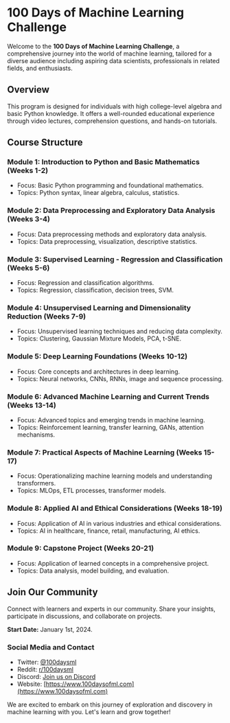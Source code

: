 # 100 Days of Machine Learning Challenge

Welcome to the **100 Days of Machine Learning Challenge**, a comprehensive journey into the world of machine learning, tailored for a diverse audience including aspiring data scientists, professionals in related fields, and enthusiasts.

## Overview

This program is designed for individuals with high college-level algebra and basic Python knowledge. It offers a well-rounded educational experience through video lectures, comprehension questions, and hands-on tutorials.

## Course Structure

### Module 1: Introduction to Python and Basic Mathematics (Weeks 1-2)
- Focus: Basic Python programming and foundational mathematics.
- Topics: Python syntax, linear algebra, calculus, statistics.

### Module 2: Data Preprocessing and Exploratory Data Analysis (Weeks 3-4)
- Focus: Data preprocessing methods and exploratory data analysis.
- Topics: Data preprocessing, visualization, descriptive statistics.

### Module 3: Supervised Learning - Regression and Classification (Weeks 5-6)
- Focus: Regression and classification algorithms.
- Topics: Regression, classification, decision trees, SVM.

### Module 4: Unsupervised Learning and Dimensionality Reduction (Weeks 7-9)
- Focus: Unsupervised learning techniques and reducing data complexity.
- Topics: Clustering, Gaussian Mixture Models, PCA, t-SNE.

### Module 5: Deep Learning Foundations (Weeks 10-12)
- Focus: Core concepts and architectures in deep learning.
- Topics: Neural networks, CNNs, RNNs, image and sequence processing.

### Module 6: Advanced Machine Learning and Current Trends (Weeks 13-14)
- Focus: Advanced topics and emerging trends in machine learning.
- Topics: Reinforcement learning, transfer learning, GANs, attention mechanisms.

### Module 7: Practical Aspects of Machine Learning (Weeks 15-17)
- Focus: Operationalizing machine learning models and understanding transformers.
- Topics: MLOps, ETL processes, transformer models.

### Module 8: Applied AI and Ethical Considerations (Weeks 18-19)
- Focus: Application of AI in various industries and ethical considerations.
- Topics: AI in healthcare, finance, retail, manufacturing, AI ethics.

### Module 9: Capstone Project (Weeks 20-21)
- Focus: Application of learned concepts in a comprehensive project.
- Topics: Data analysis, model building, and evaluation.

## Join Our Community

Connect with learners and experts in our community. Share your insights, participate in discussions, and collaborate on projects.

**Start Date:** January 1st, 2024.

### Social Media and Contact
- Twitter: [@100daysml](https://twitter.com/100daysml)
- Reddit: [r/100daysml](https://www.reddit.com/r/100daysml/)
- Discord: [Join us on Discord](https://discord.com/invite/v4DsSSC5)
- Website: [https://www.100daysofml.com](https://www.100daysofml.com)

We are excited to embark on this journey of exploration and discovery in machine learning with you. Let's learn and grow together!
